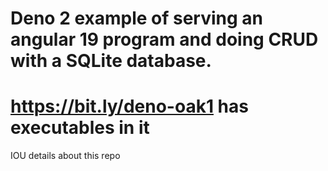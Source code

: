 # Deno 2 example of serving an angular 19 program and doing CRUD with a SQLite database.

# https://bit.ly/deno-oak1 has executables in it

IOU details about this repo